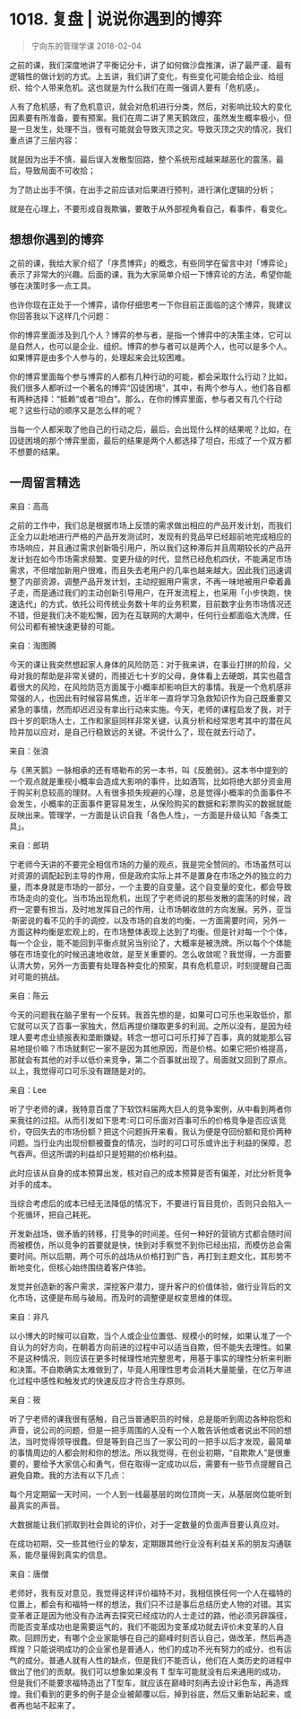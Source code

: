 # 1018. 复盘 | 说说你遇到的博弈
> 宁向东的管理学课
2018-02-04

之前的课，我们深度地讲了平衡记分卡，讲了如何做沙盘推演，讲了最严谨、最有逻辑性的做计划的方式。上五讲，我们讲了变化，有些变化可能会给企业、给组织、给个人带来危机。这也就是为什么我们在周一强调人要有「危机感」。

人有了危机感，有了危机意识，就会对危机进行分类，然后，对影响比较大的变化因素要有所准备，要有预案。我们在周二讲了黑天鹅效应，虽然发生概率极小，但是一旦发生，处理不当，很有可能就会导致灭顶之灾。导致灭顶之灾的情况，我们重点讲了三层内容：

就是因为出手不慎，最后误入发散型回路，整个系统形成越来越恶化的震荡，最后，导致局面不可收拾；

为了防止出手不慎，在出手之前应该对后果进行预判，进行演化逻辑的分析；

就是在心理上，不要形成自我欺骗，要敢于从外部视角看自己，看事件，看变化。

## 想想你遇到的博弈
之前的课，我给大家介绍了「序贯博弈」的概念，有些同学在留言中对「博弈论」表示了非常大的兴趣。后面的课，我为大家简单介绍一下博弈论的方法，希望你能够在决策时多一点工具。

也许你现在正处于一个博弈，请你仔细思考一下你目前正面临的这个博弈，我建议你回答我以下这样几个问题：

你的博弈里面涉及到几个人？博弈的参与者，是指一个博弈中的决策主体，它可以是自然人，也可以是企业、组织。博弈的参与者可以是两个人，也可以是多个人。如果博弈是由多个人参与的，处理起来会比较困难。

你的博弈里面每个参与博弈的人都有几种行动的可能，都会采取什么行动？比如，我们很多人都听过一个著名的博弈“囚徒困境”，其中，有两个参与人，他们各自都有两种选择：“抵赖”或者“坦白”。那么，在你的博弈里面，参与者又有几个行动呢？这些行动的顺序又是怎么样的呢？

当每一个人都采取了他自己的行动之后，最后，会出现什么样的结果呢？比如，在囚徒困境的那个博弈里面，最后的结果是两个人都选择了坦白，形成了一个双方都不想要的结果。

## 一周留言精选
来自：高高

之前的工作中，我们总是根据市场上反馈的需求做出相应的产品开发计划，而我们正全力以赴地进行严格的产品开发测试时，发现有的竞品早已经超前地完成相应的市场响应，并且通过需求创新吸引用户，所以我们这种滞后并且周期较长的产品开发计划在如今市场需求频繁、变更升级的时代，显然已经危机四伏，不能满足市场需求，不但增加新用户很难，而且失去老用户的几率也越来越大。因此我们迅速调整了内部资源，调整产品开发计划，主动挖掘用户需求，不再一味地被用户牵着鼻子走，而是通过我们的主动创新引导用户，在开发流程上，也采用「小步快跑，快速迭代」的方式，依托公司传统业务数十年的业务积累，目前数字业务市场情况还不错，但是我们决不能松懈，因为在互联网的大潮中，任何行业都面临大洗牌，任何公司都有被快速更替的可能。

来自：淘图腾

今天的课让我突然想起家人身体的风险防范：对于我来讲，在事业打拼的阶段，父母对我的帮助是非常关键的，而接近七十岁的父母，身体看上去硬朗，其实也蕴含着很大的风险，在风险防范方面属于小概率却影响巨大的事情。我是一个危机感非常强的人，也因此有时候容易焦虑，近半年一直将学习急救知识作为自己既重要又紧急的事情，然而却迟迟没有拿出行动来实施。今天，老师的课程启发了我，对于四十岁的职场人士，工作和家庭同样非常关键，认真分析和经常思考其中的潜在风险并加以应对，是自己行稳致远的关键。不说什么了，现在就去行动了。

来自：张浪

与《黑天鹅》一脉相承的还有塔勒布的另一本书，叫《反脆弱》。这本书中提到的一个观点就是重视小概率会造成大影响的事件，比如酒驾，比如将绝大部分资金用于购买利息较高的理财。人有很多损失规避的心理，总是觉得小概率的负面事件不会发生，小概率的正面事件更容易发生，从保险购买的数据和彩票购买的数据就能反映出来。管理学，一方面是认识自我「各色人性」，一方面是升级认知「各类工具」。

来自：郎玥

宁老师今天讲的不要完全相信市场的力量的观点，我是完全赞同的。市场虽然可以对资源的调配起到主导的作用，但是政府实际上并不是置身在市场之外的独立的力量，而本身就是市场的一部分，一个主要的自变量。这个自变量的变化，都会导致市场走向的变化。当市场出现危机，出现了宁老师说的那些发散的震荡的时候，政府一定要有担当，及时地发挥自己的作用，让市场朝收敛的方向发展。另外，亚当·斯密说的看不见的手的调控，以及市场的自发的均衡，一方面需要时间，另外一方面这种均衡是宏观上的，在市场整体表现上达到了均衡。但是针对每一个个体，每一个企业，能不能回到平衡点就另当别论了，大概率是被洗牌。所以每个个体能够在市场变化的时候迅速地收敛，是至关重要的。怎么收敛呢？我觉得，一方面要认清大势，另外一方面要有处理各种变化的预案，具有危机意识，时刻提醒自己面对可能的挑战。

来自：陈云

今天的问题我在脑子里有一个反转。我首先想的是，如果可口可乐也采取低价，那它就可以灭了百事一家独大，然后再提价赚取更多的利润。之所以没有，是因为经理人要考虑业绩报表和垄断嫌疑。转念一想可口可乐打掉了百事，真的就能那么容易地提价嘛？市场就剩它一家不是因为其他原因，而是价格。如果它把价格提高，那就会有其他的对手以低价来竞争，第二个百事就出现了。局面就又回到了原点。以上，我觉得可口可乐没有跟随是对的。

来自：Lee

听了宁老师的课，我特意百度了下软饮料届两大巨人的竞争案例，从中看到两者你来我往的过招。从而引发如下思考:可口可乐面对百事可乐的价格竞争是否应该竞价，夺回失去的市场份额？把这个问题拆开来看，我认为便是夺回份额和竞价两种问题。当行业内出现份额被蚕食的情况，当时的可口可乐或许出于利益的保障，忍气吞声。但这所谓的利益却只是短期的价格利益。

此时应该从自身的成本预算出发，核对自己的成本预算是否有偏差，对比分析竞争对手的成本。

当综合考虑后的成本已经无法降低的情况下，不要进行盲目竞价，否则只会陷入一个死循环，把自己耗死。

开发新战场，做矛盾的转移，打竞争的时间差。任何一种好的营销方式都会随时间而被模仿，所以竞争的首要就是快，快到对手察觉不到你已经出招，而模仿总会需要时间。所以后期，两个可乐的战场从价格打到广告，再打到主题文化，其形势不断地变化，但核心始终围绕着客户体验。

发觉并创造新的客户需求，深挖客户潜力，提升客户的价值体验，做行业背后的文化市场，这便是布局与破局。而及时的调整便是权变思维的体现。

来自：非凡

以小博大的时候可以自欺，当个人或企业位置低、规模小的时候，如果认准了一个自认为的好方向，在朝着方向前进的过程中可以适当自欺，但不能失去理性。如果不是这种情况，则应该在更多时候理性地完整思考，用基于事实的理性分析来判断和决策。不自欺确实太难做到了，毕竟人用理性思考会消耗大量能量，在亿万年进化过程中感性和触发式的快速反应才符合生存原则。

来自：筱

听了宁老师的课我很有感触，自己当普通职员的时候，总是能听到周边各种抱怨和声音，说公司的问题，但是一把手周围的人没有一个人敢告诉他或者说出不同的想法，当时觉得领导很蠢。但是等到自己当了一家公司的一把手以后才发现，最简单的事情周边的人都会附和你的想法。所以我觉得，在创业初期，“自欺欺人”是很重要的，要给予大家信心和勇气，但在取得一定成功以后，需要有一些节点提醒自己避免自欺。我的方法有以下几点：

每个月定期留一天时间，一个人到一线最基层的岗位顶岗一天，从基层岗位能听到最真实的声音。

大数据能让我们抓取到社会舆论的评价，对于一定数量的负面声音要认真应对。

在成功初期，交一些其他行业的挚友，定期跟其他行业没有利益关系的朋友沟通联系，能尽量得到真实的信息。

来自：唐僧

老师好，我有反对意见，我觉得这样评价福特不对，我相信换任何一个人在福特的位置上，都会有和福特一样的想法，我们只不过是事后总结历史人物的对错。其实变革者正是因为他没有办法再去探究已经成功的人士走过的路，他必须另辟蹊径，而能否变革成功也是需要运气的，我们不能因为变革成功就去评价未变革的人自欺。回顾历史，有哪个企业家能够在自己的巅峰时刻否认自己，做改革，然后再造辉煌？只能说明成功的企业家也是普通人，他们的成功不光有努力的成分，也有运气的成分。普通人就有人性的缺点，但是我们不能否认，他们在人类历史的进程中做出了他们的贡献。我们可以想象如果没有 T 型车可能就没有后来通用的成功，但是我们不能要求福特造出了T型车，就应该在巅峰时刻再去设计彩色车，再造辉煌。我们看到的更多的例子是企业被颠覆以后，掉到谷底，然后又重新站起来，或者再也站不起来了。


